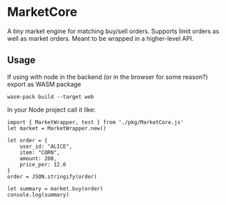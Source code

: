 # MarketCore

A tiny market engine for matching buy/sell orders. Supports limit orders as well as market orders. Meant to be wrapped in a higher-level API.

## Usage

If using with node in the backend (or in the browser for some reason?) export as WASM package

```
wasm-pack build --target web
```

In your Node project call it like:

```
import { MarketWrapper, test } from './pkg/MarketCore.js'
let market = MarketWrapper.new()

let order = {
    user_id: "ALICE",
    item: "CORN",
    amount: 200,
    price_per: 12.0
}
order = JSON.stringify(order)

let summary = market.buy(order)
console.log(summary)
```